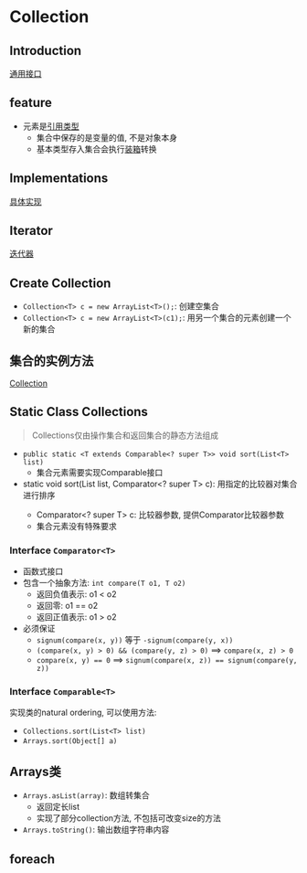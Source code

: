 # Collection

## Introduction

[通用接口](Java_Collection_Interface.md)

## feature

- 元素是[引用类型](Java_Variable.md)
  - 集合中保存的是变量的值, 不是对象本身
  - 基本类型存入集合会执行[装箱](Java_Boxer.md)转换

## Implementations

[具体实现](Java_Collection_Implementation.md)

## Iterator

[迭代器](Java_Collection_Iterator.md)

## Create Collection

- `Collection<T> c = new ArrayList<T>();`: 创建空集合
- `Collection<T> c = new ArrayList<T>(c1);`: 用另一个集合的元素创建一个新的集合

## 集合的实例方法

[Collection](Java_Collection_Method.md)

## Static Class Collections

> Collections仅由操作集合和返回集合的静态方法组成

- `public static <T extends Comparable<? super T>> void sort(List<T> list)`
  - 集合元素需要实现Comparable接口
- static <T> void sort(List<T> list, Comparator<? super T> c): 用指定的比较器对集合进行排序
  - Comparator<? super T> c: 比较器参数, 提供Comparator比较器参数
  - 集合元素没有特殊要求

### Interface `Comparator<T>`

- 函数式接口
- 包含一个抽象方法: `int compare(T o1, T o2)`
  - 返回负值表示: o1 < o2
  - 返回零: o1 == o2
  - 返回正值表示: o1 > o2
- 必须保证
  - `signum(compare(x, y))` 等于 `-signum(compare(y, x))`
  - `(compare(x, y) > 0) && (compare(y, z) > 0)` ==> `compare(x, z) > 0`
  - `compare(x, y) == 0` ==> `signum(compare(x, z)) == signum(compare(y, z))`

### Interface `Comparable<T>`

实现类的natural ordering, 可以使用方法:

- `Collections.sort(List<T> list)`
- `Arrays.sort(Object[] a)`

## Arrays类

- `Arrays.asList(array)`: 数组转集合
  - 返回定长list
  - 实现了部分collection方法, 不包括可改变size的方法
- `Arrays.toString()`: 输出数组字符串内容

## foreach